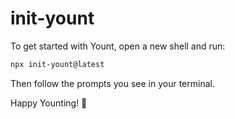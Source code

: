 # init-yount

To get started with Yount, open a new shell and run:

```sh
npx init-yount@latest
```

Then follow the prompts you see in your terminal.

Happy Younting! 🎉
